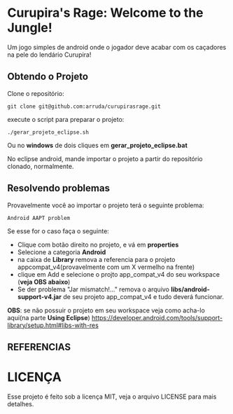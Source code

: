 Curupira's Rage: Welcome to the Jungle!
=======================================

Um jogo simples de android onde o jogador deve acabar com os caçadores na pele do
lendário Curupira!


Obtendo o Projeto
-----------------

Clone o repositório:

    git clone git@github.com:arruda/curupirasrage.git

execute o script para preparar o projeto:

    ./gerar_projeto_eclipse.sh

Ou no **windows** de dois cliques em **gerar_projeto_eclipse.bat**

No eclipse android, mande importar o projeto a partir do repositório clonado, normalmente.


Resolvendo problemas
--------------------

Provavelmente você ao importar o projeto terá o seguinte problema:

    Android AAPT problem

Se esse for o caso faça o seguinte:

* Clique com botão direito no projeto, e vá em **properties**
* Selecione a categoria **Android**
* na caixa de **Library** remova a referencia para o projeto appcompat_v4(provavelmente com um X vermelho na frente)
* clique em Add e selecione o projto app_compat_v4 do seu workspace (**veja OBS abaixo**)
* Se der problema "Jar mismatch!..." remova o arquivo **libs/android-support-v4.jar** de seu projeto app_compat_v4 e tudo deverá funcionar.

**OBS**: se não possuir o projeto em seu workspace veja como acha-lo aqui(na parte **Using Eclipse**) https://developer.android.com/tools/support-library/setup.html#libs-with-res


REFERENCIAS
-----------



LICENÇA
=======

Esse projeto é feito sob a licença MIT, veja o arquivo LICENSE para mais detalhes.